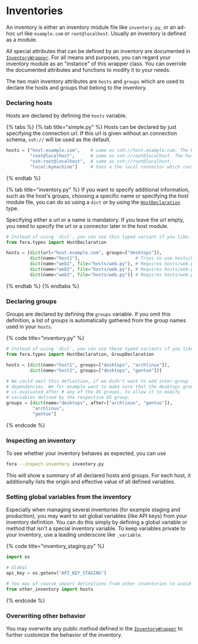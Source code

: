 # Inventories

An inventory is either an inventory module file like `inventory.py`, or an ad-hoc url like `example.com` or `root@localhost`. Usually an inventory is defined as a module.

All special attributes that can be defined by an inventory are documented in [`InventoryWrapper`](../../api/fora/inventory\_wrapper.md#class-inventory\_wrapper.inventorywrapper). For all means and purposes, you can regard your inventory module as an "instance" of this wrapper class. You can override the documented attributes and functions to modify it to your needs.

The two main inventory attributes are `hosts` and `groups` which are used to declare the hosts and groups that belong to the inventory.

### Declaring hosts

Hosts are declared by defining the `hosts` variable.

{% tabs %}
{% tab title="simple.py" %}
Hosts can be declared by just specifying the connection url. If this url is given without an connection schema, `ssh://` will be used as the default.

```python
hosts = ["host.example.com",    # same as ssh://host.example.com. The host's name will be deduced as `host.example.com`
         "root@localhost",      # same as ssh://root@localhost. The hosts' name will be deduced as `localhost`
         "ssh:root@localhost",  # same as ssh://root@localhost.
         "local:mymachine"]     # Uses a the local connector which runs on the current machine as the user executing fora.
```
{% endtab %}

{% tab title="inventory.py" %}
If you want to specify additional information, such as the host's groups, choosing a specific name or specifying the host module file, you can do so using a `dict` or by using the [`HostDeclaration`](../../api/fora/inventory\_wrapper.md#class-inventory\_wrapper.hostdeclaration) type.

Specifying either a url or a name is mandatory. If you leave the url empty, you need to specify the url or a connector later in the host module.

```python
# Instead of using `dict`, you can use this typed variant if you like.
from fora.types import HostDeclaration

hosts = [dict(url="host.example.com", groups=["desktops"]),
         dict(name="host1"),                     # Tries to use hosts/host1.py if it exists.
         dict(name="web1", file="hosts/web.py"), # Requires hosts/web.py
         dict(name="web2", file="hosts/web.py"), # Requires hosts/web.py
         dict(name="web3", file="hosts/web.py")] # Requires hosts/web.py
```
{% endtab %}
{% endtabs %}

### Declaring groups

Groups are declared by defining the `groups` variable. If you omit this definition, a list of groups is automatically gathered from the group names used in your `hosts`.

{% code title="inventory.py" %}
```python
# Instead of using `dict`, you can use these typed variants if you like.
from fora.types import HostDeclaration, GroupDeclaration

hosts = [dict(name="host1", groups=["desktops", "archlinux"]),
         dict(name="host2", groups=["desktops", "gentoo"])]

# We could omit this definition, if we didn't want to add inter-group
# dependencies. We for example want to make sure that the desktops group
# is evaluated after # any of the OS groups, to allow it to modify
# variables defined by the respective OS group.
groups = [dict(name="desktops", after=["archlinux", "gentoo"]),
          "archlinux",
          "gentoo"]
```
{% endcode %}

### Inspecting an inventory

To see whether your inventory behaves as expected, you can use

```bash
fora --inspect-inventory inventory.py
```

This will show a summary of all declared hosts and groups. For each host, it additionally lists the origin and effective value of all defined variables.

### Setting global variables from the inventory

Especially when managing several inventories (for example staging and production), you may want to set global variables (like API keys) from your inventory definition. You can do this simply by defining a global variable or method that isn't a special inventory variable. To keep variables private to your inventory, use a leading underscore like `_variable`.

{% code title="inventory_staging.py" %}
```python
import os

# Global
api_key = os.getenv("API_KEY_STAGING")

# You may of course import definitions from other inventories to avoid repetition.
from other_inventory import hosts
```
{% endcode %}

### Overwriting other behavior

You may overwrite any public method defined in the [`InventoryWrapper`](../../api/fora/inventory\_wrapper.md#class-inventory\_wrapper.inventorywrapper) to further customize the behavior of the inventory.
